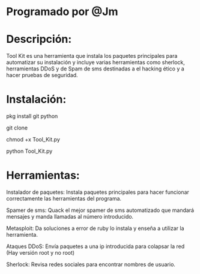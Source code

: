 


# Programado por @Jm

# Descripción:

Tool Kit es una herramienta que  instala los paquetes principales para automatizar su instalación y incluye varias herramientas como sherlock, herramientas DDoS y de Spam de sms destinadas a el hacking ético y a hacer pruebas de
seguridad.

# Instalación:

pkg install git python

git clone 

chmod +x Tool_Kit.py 

python Tool_Kit.py

# Herramientas:

Instalador de paquetes: Instala paquetes principales para hacer funcionar correctamente las herramientas del programa.

Spamer de sms: Quack el mejor spamer de sms automatizado que mandará mensajes y manda llamadas al número introducido.

Metasploit: Da soluciones a error de ruby lo instala y enseña a utilizar la herramienta.

Ataques DDoS: Envía paquetes a una ip introducida para colapsar la red (Hay versión root y no root)

Sherlock: Revisa redes sociales para encontrar nombres de usuario.


